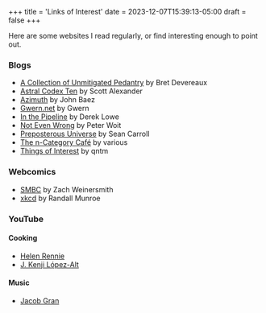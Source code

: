 +++
title = 'Links of Interest'
date = 2023-12-07T15:39:13-05:00
draft = false
+++

Here are some websites I read regularly, or find interesting enough to point out.

### Blogs

* [A Collection of Unmitigated Pedantry](http://acoup.blog/) by Bret Devereaux
* [Astral Codex Ten](http://astralcodexten.substack.com/) by Scott Alexander
* [Azimuth](https://johncarlosbaez.wordpress.com/) by John Baez
* [Gwern.net](https://gwern.net/) by Gwern
* [In the Pipeline](https://www.science.org/blogs/pipeline) by Derek Lowe
* [Not Even Wrong](https://www.math.columbia.edu/~woit/wordpress/) by Peter Woit
* [Preposterous Universe](https://www.preposterousuniverse.com/blog/) by Sean Carroll
* [The n-Category Caf&eacute;](https://golem.ph.utexas.edu/category/) by various
* [Things of Interest](https://qntm.org/) by qntm

### Webcomics

* [SMBC](https://www.smbc-comics.com/) by Zach Weinersmith
* [xkcd](https://xkcd.com/) by Randall Munroe

### YouTube

#### Cooking

* [Helen Rennie](https://www.youtube.com/@helenrennie)
* [J. Kenji L&oacute;pez-Alt](https://www.youtube.com/@JKenjiLopezAlt)

#### Music

* [Jacob Gran](https://www.youtube.com/@JacobGran)

